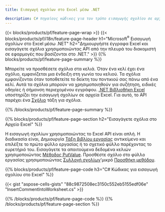 ```yaml
---
title: Εισαγωγή σχολίων στο Excel μέσω .NET

description: C# πηγαίους κώδικες για τον τρόπο εισαγωγής σχολίου σε αρχεία Microsoft Excel χρησιμοποιώντας τη Βιβλιοθήκη .NET. 
---
```

{{< blocks/products/pf/feature-page-wrap >}}
{{< blocks/products/pf/i18n/feature-page-header h1="Microsoft<sup>&reg;</sup> Εισαγωγή σχολίων στο Excel μέσω .NET" h2="Δημιουργήστε έγγραφα Excel και εισαγάγετε σχόλια χρησιμοποιώντας API από την πλευρά του διακομιστή σε εφαρμογές που βασίζονται στο .NET." >}}
{{% blocks/products/pf/feature-page-summary %}}

Μπορείτε να προσθέσετε σχόλια στα κελιά. Όταν ένα κελί έχει ένα σχόλιο, εμφανίζεται μια ένδειξη στη γωνία του κελιού. Τα σχόλια εμφανίζονται όταν τοποθετείτε το δείκτη του ποντικιού σας πάνω από ένα κελί. Αυτά τα σχόλια μπορούν να χρησιμοποιηθούν για συζήτηση, ειδικές οδηγίες ή σήμανση περιεχομένου εγγράφου. [.NET Βιβλιοθήκη Excel](/cells/net/) υποστηρίζει την εισαγωγή σχολίων σε αρχεία Excel. Για αυτό, το API παρέχει ένα [Σχόλιο](https://reference.aspose.com/cells/net/aspose.cells/comment) τάξη για σχόλια.

{{% /blocks/products/pf/feature-page-summary %}}

{{% blocks/products/pf/feature-page-section h2="Εισαγάγετε σχόλια στο Αρχείο Excel" %}}

Η εισαγωγή σχολίων χρησιμοποιώντας το Excel API είναι απλή. Η διαδικασία είναι, Δημιουργία [Τάξη βιβλίου εργασίας](https://reference.aspose.com/cells/net/aspose.cells/workbook) αντικείμενο και επιλέξτε το πρώτο φύλλο εργασίας ή το σχετικό φύλλο παρέχοντας το ευρετήριό του. Εισαγάγετε τα απαιτούμενα δεδομένα κελιών χρησιμοποιώντας [Μέθοδος PutValue](https://reference.aspose.com/cells/net/aspose.cells/cell/methods/putvalue/index). Προσθέστε σχόλιο στο φύλλο εργασίας χρησιμοποιώντας [Συλλογή σχολίων](https://reference.aspose.com/cells/net/aspose.cells/commentcollection)'μικρό [Προσθήκη μεθόδου](https://reference.aspose.com/cells/net/aspose.cells.commentcollection/add/methods/1).

{{% blocks/products/pf/feature-page-code h3="C# Κώδικας για εισαγωγή σχολίου στο Excel" %}}

{{< gist "aspose-cells-gists" "88c9872508ec3150c552eb5155edf06e" "InsertCommentIntoWorksheet.cs" >}}

{{% /blocks/products/pf/feature-page-code %}}
{{% /blocks/products/pf/feature-page-section %}}
